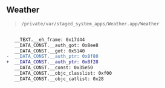 ## Weather

> `/private/var/staged_system_apps/Weather.app/Weather`

```diff

   __TEXT.__eh_frame: 0x17d44
   __DATA_CONST.__auth_got: 0x8ee8
   __DATA_CONST.__got: 0x5140
-  __DATA_CONST.__auth_ptr: 0x8f80
+  __DATA_CONST.__auth_ptr: 0x8f28
   __DATA_CONST.__const: 0x35e50
   __DATA_CONST.__objc_classlist: 0xf00
   __DATA_CONST.__objc_catlist: 0x28

```
